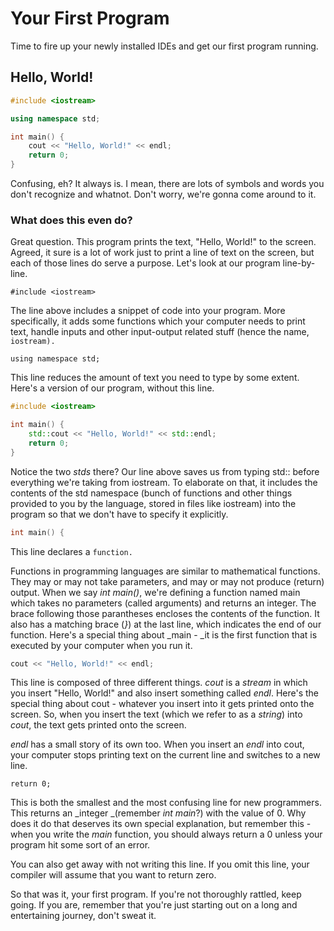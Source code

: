 # Your First Program

Time to fire up your newly installed IDEs and get our first program running.

## Hello, World!

```cpp
#include <iostream>

using namespace std;

int main() {
    cout << "Hello, World!" << endl;
    return 0;
}
```

Confusing, eh? It always is. I mean, there are lots of symbols and words you don't recognize and whatnot. Don't worry, we're gonna come around to it.

### What does this even do?

Great question. This program prints the text, "Hello, World!" to the screen. Agreed, it sure is a lot of work just to print a line of text on the screen, but each of those lines do serve a purpose. Let's look at our program line-by-line.

```
#include <iostream>
```

The line above includes a snippet of code into your program. More specifically, it adds some functions which your computer needs to print text, handle inputs and other input-output related stuff \(hence the name, `iostream).`

```
using namespace std;
```

This line reduces the amount of text you need to type by some extent. Here's a version of our program, without this line.

```cpp
#include <iostream>

int main() {
    std::cout << "Hello, World!" << std::endl;
    return 0;
}
```

Notice the two _stds_ there? Our line above saves us from typing std:: before everything we're taking from iostream. To elaborate on that, it includes the contents of the std namespace \(bunch of functions and other things provided to you by the language, stored in files like iostream\) into the program so that we don't have to specify it explicitly.

```cpp
int main() {
```

This line declares a `function.`

Functions in programming languages are similar to mathematical functions. They may or may not take parameters, and may or may not produce \(return\) output. When we say _int main\(\)_, we're defining a function named main which takes no parameters \(called arguments\) and returns an integer. The brace following those parantheses encloses the contents of the function. It also has a matching brace \(_}_\) at the last line, which indicates the end of our function. Here's a special thing about \_main - \_it is the first function that is executed by your computer when you run it.

```cpp
cout << "Hello, World!" << endl;
```

This line is composed of three different things. _cout_ is a _stream_ in which you insert "Hello, World!" and also insert something called _endl_. Here's the special thing about cout - whatever you insert into it gets printed onto the screen. So, when you insert the text \(which we refer to as a _string_\) into _cout_, the text gets printed onto the screen.

_endl_ has a small story of its own too. When you insert an _endl_ into cout, your computer stops printing text on the current line and switches to a new line.

`return 0;`

This is both the smallest and the most confusing line for new programmers. This returns an _integer _\(remember _int main_?\) with the value of 0. Why does it do that deserves its own special explanation, but remember this - when you write the _main_ function, you should always return a 0 unless your program hit some sort of an error.

You can also get away with not writing this line. If you omit this line, your compiler will assume that you want to return zero.

So that was it, your first program. If you're not thoroughly rattled, keep going. If you are, remember that you're just starting out on a long and entertaining journey, don't sweat it.

